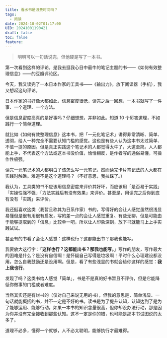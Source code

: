 ```yaml
---
title: 看水书是浪费时间吗？
tags:
  - 阅读
date: 2024-10-02T01:17:00
UID: 20241001190421
draft: false
toc: false
feature:
---
```



>明明可以一句话说完，但他硬是写了一本书。

第一次看到这样的评论，是我去逛我心目中最牛的笔记主题的书——《如何有效整理信息》——的豆瓣评论区。

今天，我又读完了一本日本作家的工具书——《输出力》。放下阅读器（手机），我又想起这句评论。

日本作家的书好像大都如此，信息密度很低，读完之后一回想，一本书就写了一件事、一个道理、一个方法。

但是信息密度高真的是好事吗？仔细想想，并非如此。知道 10 个厉害道理，不如践行一个简单道理。

<!--more-->

就比如《如何有效整理信息》这本书，把「一元化笔记术」讲得非常清晰、简单、透彻，给人一种完全不需要认知门槛的感觉。这也是有些人认为这本书太过简单、不值一提的原因。但是真正实践这个笔记术的人都觉得太牛了，大道至简。人人都能上手，不代表这个方法或这本书没价值，恰恰相反，是作者写的通俗易懂，可操作性极强。

读完一元笔记术的人都明白了该怎么写一元笔记，然而读完卡片笔记法的人大都在实践时触礁。难道不是这个道理吗？（不好意思，我拉踩了。）

我认为，工具类的书不应该用信息密度来评价其好坏，而应该用「是否易于实践」「实操性强不强」「方法实践后有没有效果」来评价。甚至是，用读完之后你到底有没有「实践」来评价。

我还挺喜欢这类（我暂且称其为日系作家）书的，写得好的会让人感觉虽然很浅显易懂但是很有用很有启发，写的差一点的会让人感觉重复、有些无聊，但是可能由于能够提取到的「信息」比较单一吧，所以让人印象深刻，放下书就能马上上手实践试试。

甚至有的书看了会让人感觉：这样也行？这都能出书？那我也能写。

我要放大这行字：「**这样也行？这都能出书？那我也能写。**」写作的朋友，写作最大的困难是什么？是没有自信啊！是怀疑自己写得是垃圾啊！平时什么心理建设都没用，怎么自我鼓励还是没用啊。但是，看了有些浅显的书就会给你这样的感觉：**我上我也行**。

发现了吗？这类书给人感觉「简单」，书是不是真的好书暂且不评价，但是它能降低你做事的门槛或者难度。

当然其实还是有烂书的（仅对自己来说无用的书），但我的意思是，简单浅显、一句话就能概括的书，并不一定是不好的书。读书是为了提升认知，认知达到了是为了能够运用、能够行动。如果一本书的知识含量很高，但你却没办法行动，那是因为你并没有完全接收到那些认知。这不一定是你的错，也可能是那本书试图说的太多了。

道理不必多，懂得一个就够，人不必太聪明，能够执行才最难得。
